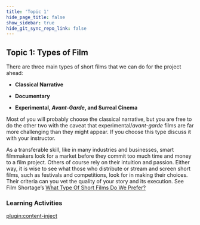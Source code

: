 ```yaml
---
title: 'Topic 1'
hide_page_title: false
show_sidebar: true
hide_git_sync_repo_link: false
---
```


## Topic 1: Types of Film

There are three main types of short films that we can do for the project ahead:

  - **Classical Narrative**

  - **Documentary**

  - **Experimental, *Avant-Garde*, and Surreal Cinema**

Most of you will probably choose the classical narrative, but you are free to do the other two with the caveat that experimental/*avant-garde* films are far more challenging than they might appear. If you choose this type discuss it with your instructor.

As a transferable skill, like in many industries and businesses, smart filmmakers look for a market before they commit too much time and money to a film project. Others of course rely on their intuition and passion. Either way, it is wise to see what those who distribute or stream and screen short films, such as festivals and competitions, look for in making their choices. Their criteria can you vet the quality of your story and its execution.
See Film Shortage’s [What Type Of Short Films Do We Prefer?](https://filmshortage.com/what-we-like/)

### Learning Activities
[plugin:content-inject](../_8-1)

